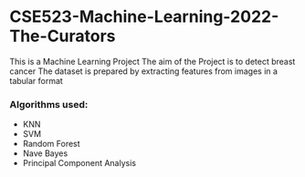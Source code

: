 # CSE523-Machine-Learning-2022-The-Curators
This is a Machine Learning Project
The aim of the Project is to detect breast cancer
The dataset is prepared by extracting features from images in a tabular format
### Algorithms used:
- KNN
- SVM
- Random Forest
- Nave Bayes
- Principal Component Analysis
